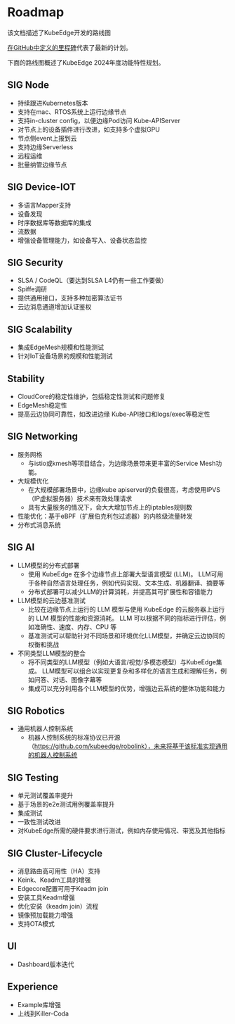 # Roadmap

该文档描述了KubeEdge开发的路线图

[在GitHub中定义的里程碑](https://github.com/kubeedge/kubeedge/milestones)代表了最新的计划。

下面的路线图概述了KubeEdge 2024年度功能特性规划。

## SIG Node

- 持续跟进Kubernetes版本
- 支持在mac、RTOS系统上运行边缘节点
- 支持in-cluster config，以便边缘Pod访问 Kube-APIServer
- 对节点上的设备插件进行改进，如支持多个虚拟GPU
- 节点侧event上报到云
- 支持边缘Serverless
- 远程运维
- 批量纳管边缘节点

## SIG Device-IOT

- 多语言Mapper支持
- 设备发现
- 时序数据库等数据库的集成
- 流数据
- 增强设备管理能力，如设备写入、设备状态监控

## SIG Security

- SLSA / CodeQL（要达到SLSA L4仍有一些工作要做）
- Spiffe调研
- 提供通用接口，支持多种加密算法证书
- 云边消息通道增加认证鉴权

## SIG Scalability

- 集成EdgeMesh规模和性能测试
- 针对IoT设备场景的规模和性能测试

## Stability

- CloudCore的稳定性维护，包括稳定性测试和问题修复
- EdgeMesh稳定性
- 提高云边协同可靠性，如改进边缘 Kube-API接口和logs/exec等稳定性

## SIG Networking

- 服务网格
  - 与istio或kmesh等项目结合，为边缘场景带来更丰富的Service Mesh功能。
- 大规模优化
  - 在大规模部署场景中，边缘kube apiserver的负载很高，考虑使用IPVS（IP虚拟服务器）技术来有效处理请求
  - 具有大量服务的情况下，会大大增加节点上的iptables规则数
- 性能优化：基于eBPF（扩展伯克利包过滤器）的内核级流量转发
- 分布式消息系统

## SIG AI

- LLM模型的分布式部署
  - 使用 KubeEdge 在多个边缘节点上部署大型语言模型 (LLM)。 LLM可用于各种自然语言处理任务，例如代码实现、文本生成、机器翻译、摘要等
  - 分布式部署可以减少LLM的计算消耗，并提高其可扩展性和容错能力
- LLM模型的云边基准测试
  - 比较在边缘节点上运行的 LLM 模型与使用 KubeEdge 的云服务器上运行的 LLM 模型的性能和资源消耗。 LLM 可以根据不同的指标进行评估，例如准确性、速度、内存、CPU 等
  - 基准测试可以帮助针对不同场景和环境优化LLM模型，并确定云边协同的权衡和挑战
- 不同类型LLM模型的整合
  - 将不同类型的LLM模型（例如大语言/视觉/多模态模型）与KubeEdge集成。 LLM模型可以组合以实现更复杂和多样化的语言生成和理解任务，例如问答、对话、图像字幕等
  - 集成可以充分利用各个LLM模型的优势，增强边云系统的整体功能和能力

## SIG Robotics

- 通用机器人控制系统
  - 机器人控制系统的标准协议已开源（https://github.com/kubeedge/robolink），未来将基于该标准实现通用的机器人控制系统

## SIG Testing

- 单元测试覆盖率提升
- 基于场景的e2e测试用例覆盖率提升
- 集成测试
- 一致性测试改进
- 对KubeEdge所需的硬件要求进行测试，例如内存使用情况、带宽及其他指标

## SIG Cluster-Lifecycle

- 消息路由高可用性（HA）支持
- Keink、Keadm工具的增强
- Edgecore配置可用于Keadm join
- 安装工具Keadm增强
- 优化安装（keadm join）流程
- 镜像预加载能力增强
- 支持OTA模式

## UI

- Dashboard版本迭代

## Experience

- Example库增强
- 上线到Killer-Coda